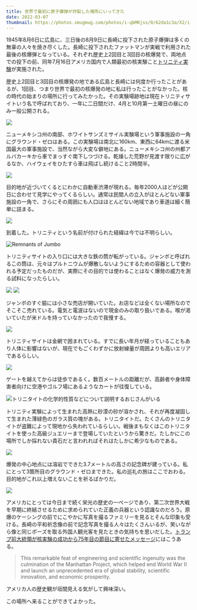 ```yaml
---
title: 世界で最初に原子爆弾が炸裂した場所にいってきた
date: 2022-03-07
thumbnail: https://photos.smugmug.com/photos/i-qbMKjss/0/62da1c3a/X2/i-qbMKjss-X2.jpg
---
```


1945年8月6日に広島に、三日後の8月9日に長崎に投下された原子爆弾は多くの無辜の人々を焼き尽くした。長崎に投下されたファットマンが実戦で利用された最後の核爆弾となっている。それぞれ歴史上2回目と3回目の核爆発で、両地点での投下の前、同年7月16日アメリカ国内で人類最初の核実験こと[トリニティ実験](https://ja.wikipedia.org/wiki/%E3%83%88%E3%83%AA%E3%83%8B%E3%83%86%E3%82%A3%E5%AE%9F%E9%A8%93)が実施された。

歴史上2回目と3回目の核爆発の地である広島と長崎には何度か行ったことがあるが、1回目、つまり世界で最初の核爆発の地に私は行ったことがなかった。核の時代の始まりの場所に行ってみたかった。その実験場跡地は現在トリニティサイトいう名で呼ばれており、一年に二日間だけ、4月と10月第一土曜日の昼にのみ一般公開される。

![](https://photos.smugmug.com/photos/i-rrmgbhx/0/60020eee/X2/i-rrmgbhx-X2.jpg)

ニューメキシコ州の南部、ホワイトサンズミサイル実験場という軍事施設の一角にグラウンド・ゼロはある。この実験場は南北に160km、東西に64kmに渡る米国最大の軍事施設で、当然ながら大変な僻地にある。ニューメキシコ州の州都アルバカーキから車でまっすぐ南下しつづける。乾燥した荒野が見渡す限りに広がるなか、ハイウェイをひたすら車は飛ばし続けること2時間半。

![](https://photos.smugmug.com/photos/i-rLT8BKr/0/8f41cbf0/X2/i-rLT8BKr-X2.jpg)

目的地が近づいてくるとにわかに自動車渋滞が現れる。毎年2000人ほどが公開日に合わせて見学にやってくるらしい。通常は民間人の立入がほとんどない軍事施設の一角で、さらにその周囲にも人口はほとんどない地域であり車道は細く簡単に詰まる。

![](https://photos.smugmug.com/photos/i-5D8cCkn/0/b30a3c5e/X2/i-5D8cCkn-X2.jpg)

到着した。トリニティという名前が付けられた経緯は今では不明らしい。

![Remnants of Jumbo](https://photos.smugmug.com/photos/i-NCgrDGP/0/fb165156/X2/i-NCgrDGP-X2.jpg)

トリニティサイトの入り口には大きな鉄の筒が転がっている。ジャンボと呼ばれるこの筒は、元々はプルトニウムが爆散しないようにするための容器として使われる予定だったものだが、実際にその目的では使わることはなく爆発の威力を測る試料になったらしい。

![](https://photos.smugmug.com/photos/i-H6xnVnr/0/557f2b46/X2/i-H6xnVnr-X2.jpg)
![](https://photos.smugmug.com/photos/i-RJGTtwX/0/be3524bb/X2/i-RJGTtwX-X2.jpg)

ジャンボのすぐ脇には小さな売店が開いていた。お店などは全くない場所なのでそこそこ売れている。電気と電波はないので現金のみの取り扱いである。喉が渇いていたが米ドルを持っていなかったので我慢する。

![](https://photos.smugmug.com/photos/i-jQgmnVn/0/3e011878/X2/i-jQgmnVn-X2.jpg)

トリニティサイトは金網で囲まれている。すでに長い年月が経っていることもあり人体に影響はないが、現在でもごくわずかに放射線量が周囲よりも高いエリアであるらしい。

![](https://photos.smugmug.com/photos/i-SXNStz7/0/80d172f3/X2/i-SXNStz7-X2.jpg)

ゲートを越えてからは徒歩であるく。数百メートルの距離だが、高齢者や身体障害者向けに空港やゴルフ場にあるようなカートが往復している。

![トリニタイトの化学的性質などについて説明するおじさんがいる](https://photos.smugmug.com/photos/i-QxL4RLs/0/333a96a8/X2/i-QxL4RLs-X2.jpg)

トリニティ実験によって生まれた高熱に砂漠の砂が溶かされ、それが再度凝固して生まれた薄緑色のガラス質の塊がある。トリニタイトだ。たくさんのトリニタイトが盗難によって現地から失われているらしい。戦後まもなくはこのトリニタイトを使った高級ジュエリーまで登場していたというから驚きだ。たしかにこの場所でしか採れない貴石だと言われればそれはたしかに希少なものである。

![](https://photos.smugmug.com/photos/i-qbMKjss/0/62da1c3a/X2/i-qbMKjss-X2.jpg)

爆発の中心地点には溶岩でできた3.7メートルの高さの記念碑が建っている。私にとって3箇所目のグラウンド・ゼロまできた。私の巡礼の旅はここでおわる。目的地がこれ以上増えないことを祈るばかりだ。

![](https://photos.smugmug.com/photos/i-QjfvwJg/0/752f9e03/X2/i-QjfvwJg-X2.jpg)

アメリカにとっては今日まで続く栄光の歴史の一ページであり、第二次世界大戦を早期に終結させるために求められていた正義の兵器という認識なのだろう。原爆のケーシングの前でにこやかに写真を撮るファミリーを見るとそんな印象も受ける。長崎の平和祈念像の前で記念写真を撮る人々はたくさんいるが、笑いながら像と同じポーズを取る外国人観光客を見たときの気持ちを思いだした。[トランプ前大統領が核実験の成功から75年目の節目に寄せたメッセージ](https://www.presidency.ucsb.edu/node/343059)にはこうある。

> This remarkable feat of engineering and scientific ingenuity was the culmination of the Manhattan Project, which helped end World War II and launch an unprecedented era of global stability, scientific innovation, and economic prosperity.

アメリカ人の歴史観が垣間見える気がして興味深い。

この場所へ来ることができてよかった。
